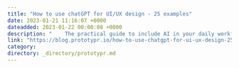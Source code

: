 ```yaml
---
title: "How to use chatGPT for UI/UX design - 25 examples"
date: 2023-01-21 11:16:07 +0000
dateadded: 2023-01-22 00:00:08 +0000
description: "    The practical guide to include AI in your daily workflow  Continue reading on Prototypr »  "
link: "https://blog.prototypr.io/how-to-use-chatgpt-for-ui-ux-design-25-examples-f7772bea3e70?source=rss----eb297ea1161a---4"
category:
directory: _directory/prototypr.md
---
```

